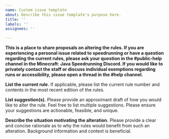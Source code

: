 ```yaml
---
name: Custom issue template
about: Describe this issue template's purpose here.
title: ''
labels: ''
assignees: ''

---
```


**This is a place to share proposals on altering the rules. If you are experiencing a personal issue related to speedrunning or have a question regarding the current rules, please ask your question in the #public-help channel in the Minecraft: Java Speedrunning Discord. If you would like to privately contact the staff or discuss individual exemptions regarding runs or accessibility, please open a thread in the #help channel.**

**List the current rule.**
If applicable, please list the current rule number and contents in the most recent edition of the rules.

**List suggestion(s).**
Please provide an approximant draft of how you would like to alter the rule. Feel free to list multiple suggestions. Please ensure your suggestions are actionable, feasible, and unique.

**Describe the situation motivating the alteration.**
Please provide a clear and concise rationale as to why the rules would benefit from such an alteration. Background information and context is beneficial.
